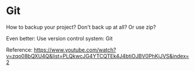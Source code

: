 # Git

How to backup your project?
Don't back up at all?
Or use zip?

Even better: Use version control system: Git









Reference: https://www.youtube.com/watch?v=zqo08bQXU4Q&list=PLQkwcJG4YTCQTEk4J4btiOJBV0PhKjJVS&index=2
